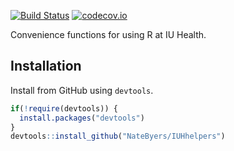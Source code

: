 

[![Build Status](https://travis-ci.org/NateByers/IUHhelpers.svg?branch=master)](https://travis-ci.org/NateByers/IUHhelpers)
[![codecov.io](http://codecov.io/github/NateByers/IUHhelpers/coverage.svg?branch=master)](http://codecov.io/github/NateByers/IUHhelpers?branch=master)

Convenience functions for using R at  IU Health.

## Installation

Install from GitHub using `devtools`.


```r
if(!require(devtools)) {
  install.packages("devtools")
}
devtools::install_github("NateByers/IUHhelpers")
```
